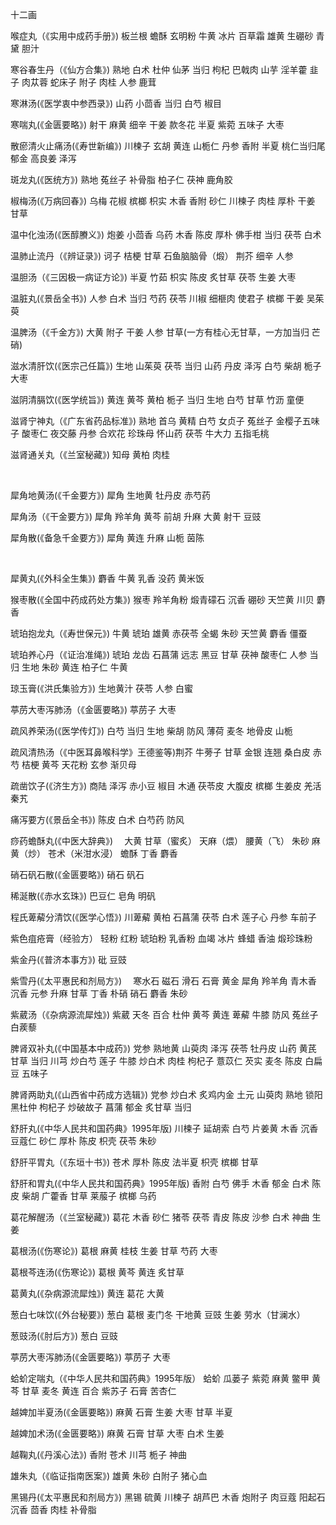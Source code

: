 十二画

喉症丸（《实用中成药手册》) 板兰根 蟾酥 玄明粉 牛黄 冰片 百草霜 雄黄 生硼砂 青黛 胆汁

寒谷春生丹（《仙方合集》) 熟地 白术 杜仲 仙茅 当归 枸杞 巴戟肉 山芋 淫羊藿 韭子 肉苁蓉 蛇床子 附子 肉桂 人参 鹿茸

寒淋汤(《医学衷中参西录》) 山药 小茴香 当归 白芍 椒目

寒喘丸(《金匮要略》) 射干 麻黄 细辛 干姜 款冬花 半夏 紫菀 五味子 大枣

散瘀清火止痛汤(《寿世新编》) 川楝子 玄胡 黄连 山栀仁 丹参 香附 半夏 桃仁当归尾 郁金 高良姜 泽泻

斑龙丸(《医统方》) 熟地 菟丝子 补骨脂 柏子仁 茯神 鹿角胶

椒梅汤(《万病回春》) 乌梅 花椒 槟榔 枳实 木香 香附 砂仁 川楝子 肉桂 厚朴 干姜 甘草

温中化浊汤(《医醇賸义》) 炮姜 小茴香 乌药 木香 陈皮 厚朴 佛手柑 当归 茯苓 白术

温肺止流丹（《辨证录》) 诃子 桔梗 甘草 石鱼脑脑骨（煅） 荆芥 细辛 人参

温胆汤（《三因极一病证方论》) 半夏 竹茹 枳实 陈皮 炙甘草 茯苓 生姜 大枣

温脏丸(《景岳全书》) 人参 白术 当归 芍药 茯苓 川椒 细榧肉 使君子 槟榔 干姜 吴茱萸

温脾汤（《千金方》) 大黄 附子 干姜 人参 甘草(一方有桂心无甘草，一方加当归 芒硝)

滋水清肝饮(《医宗己任篇》) 生地 山茱萸 茯苓 当归 山药 丹皮 泽泻 白芍 柴胡 栀子 大枣

滋阴清膈饮(《医学统旨》) 黄连 黄芩 黄柏 栀子 当归 生地 白芍 甘草 竹沥 童便

滋肾宁神丸（《广东省药品标准》) 熟地 首乌 黄精 白芍 女贞子 菟丝子 金樱子五味子 酸枣仁 夜交藤 丹参 合欢花 珍珠母 怀山药 茯苓 牛大力 五指毛桃

滋肾通关丸（《兰室秘藏》) 知母 黄柏 肉桂

 

犀角地黄汤(《千金要方》) 犀角 生地黄 牡丹皮 赤芍药

犀角汤（《干金要方》) 犀角 羚羊角 黄芩 前胡 升麻 大黄 射干 豆豉

犀角散(《备急千金要方》) 犀角 黄连 升麻 山栀 茵陈

 

犀黄丸(《外科全生集》) 麝香 牛黄 乳香 没药 黄米饭

猴枣散(《全国中药成药处方集》) 猴枣 羚羊角粉 煅青礞石 沉香 硼砂 天竺黄 川贝 麝香

琥珀抱龙丸（《寿世保元》) 牛黄 琥珀 雄黄 赤茯苓 全蝎 朱砂 天竺黄 麝香 僵蚕

琥珀养心丹（《证治准绳》) 琥珀 龙齿 石菖蒲 远志 黑豆 甘草 茯神 酸枣仁 人参 当归 生地 朱砂 黄连 柏子仁 牛黄

琼玉膏(《洪氏集验方》) 生地黄汁 茯苓 人参 白蜜

葶苈大枣泻肺汤（《金匮要略》) 葶苈子 大枣

疏风养荣汤(《医学传灯》) 白芍 当归 生地 柴胡 防风 薄荷 麦冬 地骨皮 山栀

疏风清热汤（《中医耳鼻喉科学》王德鉴等)荆芥 牛蒡子 甘草 金银 连翘 桑白皮 赤芍 桔梗 黄芩 天花粉 玄参 渐贝母

疏凿饮子(《济生方》) 商陆 泽泻 赤小豆 椒目 木通 茯苓皮 大腹皮 槟榔 生姜皮 羌活 秦艽

痛泻要方(《景岳全书》) 陈皮 白术 白芍药 防风

痧药蟾酥丸(《中医大辞典》)　 大黄 甘草（蜜炙） 天麻（煨） 腰黄（飞） 朱砂 麻黄（炒） 苍术（米泔水浸） 蟾酥 丁香 麝香

硝石矾石散(《金匮要略》) 硝石 矾石

稀涎散(《赤水玄珠》) 巴豆仁 皂角 明矾

程氏萆薢分清饮(《医学心悟》) 川萆薢 黄柏 石菖蒲 茯苓 白术 莲子心 丹参 车前子

紫色疽疮膏（经验方） 轻粉 红粉 琥珀粉 乳香粉 血竭 冰片 蜂蜡 香油 煅珍珠粉

紫金丹(《普济本事方》) 砒 豆豉

紫雪丹(《太平惠民和剂局方》)　 寒水石 磁石 滑石 石膏 黄金 犀角 羚羊角 青木香 沉香 元参 升麻 甘草 丁香 朴硝 硝石 麝香 朱砂

紫葳汤（《杂病源流犀烛》) 紫葳 天冬 百合 杜仲 黄芩 黄连 萆薢 牛膝 防风 菟丝子 白蒺藜

脾肾双补丸(《中国基本中成药》) 党参 熟地黄 山萸肉 泽泻 茯苓 牡丹皮 山药 黄芪 甘草 当归 川芎 炒白芍 莲子 牛膝 炒白术 肉桂 枸杞子 薏苡仁 芡实 麦冬 陈皮 白扁豆 五味子

脾肾两助丸(《山西省中药成方选辑》) 党参 炒白术 炙鸡内金 土元 山萸肉 熟地 锁阳 黑杜仲 枸杞子 炒破故子 菖蒲 郁金 炙甘草 当归

舒肝丸(《中华人民共和国药典》1995年版) 川楝子 延胡索 白芍 片姜黄 木香 沉香 豆蔻仁 砂仁 厚朴 陈皮 枳壳 茯苓 朱砂

舒肝平胃丸（《东垣十书》) 苍术 厚朴 陈皮 法半夏 枳壳 槟榔 甘草

舒肝和胃丸(《中华人民共和国药典》1995年版) 香附 白芍 佛手 木香 郁金 白术 陈皮 柴胡 广藿香 甘草 莱菔子 槟榔 乌药

葛花解醒汤（《兰室秘藏》) 葛花 木香 砂仁 猪苓 茯苓 青皮 陈皮 沙参 白术 神曲 生姜

葛根汤(《伤寒论》) 葛根 麻黄 桂枝 生姜 甘草 芍药 大枣

葛根芩连汤(《伤寒论》) 葛根 黄芩 黄连 炙甘草

葛黄丸(《杂病源流犀烛》) 黄连 葛花 大黄

葱白七味饮(《外台秘要》) 葱白 葛根 麦门冬 干地黄 豆豉 生姜 劳水（甘澜水）

葱豉汤(《肘后方》) 葱白 豆豉

葶苈大枣泻肺汤(《金匮要略》) 葶苈子 大枣

蛤蚧定喘丸（《中华人民共和国药典》1995年版） 蛤蚧 瓜蒌子 紫菀 麻黄 鳖甲 黄芩 甘草 麦冬 黄连 百合 紫苏子 石膏 苦杏仁

越婢加半夏汤(《金匮要略》) 麻黄 石膏 生姜 大枣 甘草 半夏 

越婢加术汤(《金匮要略》) 麻黄 石膏 甘草 大枣 白术 生姜

越鞠丸(《丹溪心法》) 香附 苍术 川芎 栀子 神曲

雄朱丸（《临证指南医案》) 雄黄 朱砂 白附子 猪心血

黑锡丹(《太平惠民和剂局方》) 黑锡 硫黄 川楝子 胡芦巴 木香 炮附子 肉豆蔻 阳起石 沉香 茴香 肉桂 补骨脂

